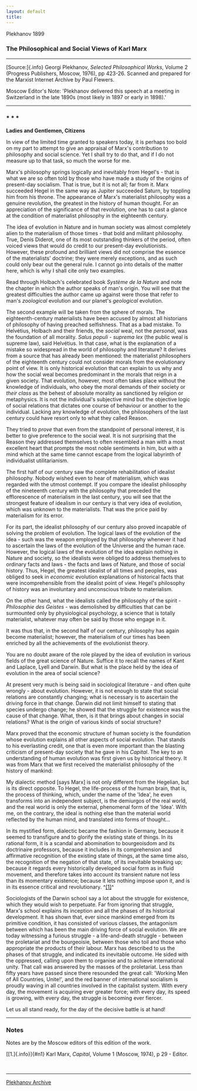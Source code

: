 ```yaml
---
layout: default
title: 
---
```

Plekhanov 1899

### The Philosophical and Social Views of Karl Marx

------------------------------------------------------------------------

[Source:]{.info} Georgi Plekhanov, *Selected Philosophical Works*,
Volume 2 (Progress Publishers, Moscow, 1976), pp 423-26. Scanned and
prepared for the Marxist Internet Archive by Paul Flewers.

Moscow Editor's Note: 'Plekhanov delivered this speech at a meeting in
Switzerland in the late 1890s (most likely in 1897 or early in 1898).'

------------------------------------------------------------------------

### \* \* \*

**Ladies and Gentlemen, Citizens**

In view of the limited time granted to speakers today, it is perhaps too
bold on my part to attempt to give an appraisal of Marx's contribution
to philosophy and social science. Yet I shall try to do that, and if I
do not measure up to that task, so much the worse for me.

Marx's philosophy springs logically and inevitably from Hegel's - that
is what we are so often told by those who have made a study of the
origins of present-day socialism. That is true, but it is not all; far
from it. Marx succeeded Hegel in the same way as Jupiter succeeded
Saturn, by toppling him from his throne. The appearance of Marx's
materialist philosophy was a genuine revolution, the greatest in the
history of human thought. For an appreciation of the significance of
that revolution, one has to cast a glance at the condition of
materialist philosophy in the eighteenth century.

The idea of evolution in Nature and in human society was almost
completely alien to the materialism of those times - that bold and
militant philosophy. True, Denis Diderot, one of its most outstanding
thinkers of the period, often voiced views that would do credit to our
present-day evolutionists. However, these profound and brilliant views
did not comprise the essence of the materialists' doctrine; they were
merely exceptions, and as such could only bear out the general rule. I
cannot go into details of the matter here, which is why I shall cite
only two examples.

Read through Holbach's celebrated book *Système de la Nature* and note
the chapter in which the author speaks of man's origin. You will see
that the greatest difficulties the author came up against were those
that refer to man's *zoological* evolution and our planet's *geological*
evolution.

The second example will be taken from the sphere of morals. The
eighteenth-century materialists have been accused by almost all
historians of philosophy of having preached selfishness. That as a bad
mistake. To Helvétius, Holbach and their friends, the *social* weal, not
the *personal*, was the foundation of all morality. *Salus populi -
suprema lex* (the public weal is supreme law), said Helvétius. In that
case, what is the explanation of a mistake so widespread in the world of
philosophy and literature? It derives from a source that has already
been mentioned: the materialist philosophers of the eighteenth century
could not consider morals from the evolutionary point of view. It is
only historical evolution that can explain to us why and how the social
weal becomes predominant in the morals that reign in a given society.
That evolution, however, most often takes place without the knowledge of
individuals, who obey the moral demands of their society or *their
class* as the behest of absolute morality as sanctioned by religion or
metaphysics. It is not the individual's subjective mind but the
objective logic of social relations that dictates one course of
behaviour or another to the individual. Lacking any knowledge of
evolution, the philosophers of the last century could have resort only
to what they called Reason.

They tried to *prove* that even from the standpoint of personal
interest, it is better to give preference to the social weal. It is not
surprising that the Reason they addressed themselves to often resembled
a man with a most excellent heart that prompts the most noble sentiments
in him, but with a mind which at the same time cannot escape from the
logical labyrinth of individualist utilitarianism.

The first half of our century saw the complete rehabilitation of
idealist philosophy. Nobody wished even to hear of materialism, which
was regarded with the utmost contempt. If you compare the idealist
philosophy of the nineteenth century with the philosophy that preceded
the efflorescence of materialism in the last century, you will see that
the strongest feature of idealism in our century is that very idea of
evolution, which was unknown to the materialists. That was the price
paid by materialism for its error.

For its part, the idealist philosophy of our century also proved
incapable of solving the problem of evolution. The logical laws of the
evolution of the idea - such was the weapon employed by that philosophy
whenever it had to ascertain the laws of the evolution of the Universe
and the human race. However, the logical laws of the evolution of the
idea explain nothing in Nature and society, so the idealists were
obliged to address themselves to ordinary facts and laws - the facts and
laws of Nature, and those of social history. Thus, Hegel, the greatest
idealist of all times and peoples, was obliged to seek in *economic*
evolution explanations of historical facts that were incomprehensible
from the idealist point of view. Hegel's philosophy of history was an
involuntary and unconscious tribute to materialism.

On the other hand, what the idealists called the philosophy of the
spirit - *Philosophie des Geistes* - was demolished by difficulties that
can be surmounted only by physiological psychology, a science that is
totally materialist, whatever may often be said by those who engage in
it.

It was thus that, in the second half of our century, philosophy has
again become materialist; however, the materialism of our times has been
enriched by all the achievements of the evolutionist theory.

You are no doubt aware of the role played by the idea of evolution in
various fields of the great science of Nature. Suffice it to recall the
names of Kant and Laplace, Lyell and Darwin. But what is the place held
by the idea of evolution in the area of social science?

At present very much is being said in sociological literature - and
often quite wrongly - about evolution. However, it is not enough to
state that social relations are constantly changing; what is necessary
is to ascertain the driving force in that change. Darwin did not limit
himself to stating that species undergo change; he showed that the
struggle for existence was the cause of that change. What, then, is it
that brings about changes in social relations? What is the origin of
various kinds of social structure?

Marx proved that the economic structure of human society is the
foundation whose evolution explains all other aspects of social
evolution. That stands to his everlasting credit, one that is even more
important than the blasting criticism of present-day society that he
gave in his *Capital*. The key to an understanding of human evolution
was first given us by historical theory. It was from Marx that we first
received the materialist philosophy of the history of mankind:

My dialectic method \[says Marx\] is not only different from the
Hegelian, but is its direct opposite. To Hegel, the life-process of the
human brain, that is, the process of thinking, which, under the name of
the 'Idea', he even transforms into an independent subject, is the
demiurgos of the real world, and the real world is only the external,
phenomenal form of the 'Idea'. With me, on the contrary, the ideal is
nothing else than the material world reflected by the human mind, and
translated into forms of thought\...

In its mystified form, dialectic became the fashion in Germany, because
it seemed to transfigure and to glorify the existing state of things. In
its rational form, it is a scandal and abomination to bourgeoisdom and
its doctrinaire professors, because it includes in its comprehension and
affirmative recognition of the existing state of things, at the same
time also, the recognition of the negation of that state, of its
inevitable breaking up; because it regards every historically developed
social form as in fluid movement, and therefore takes into account its
transient nature not less than its momentary existence; because it lets
nothing impose upon it, and is in its essence critical and
revolutionary. ^[\[1\]](#n1)^

Sociologists of the Darwin school say a lot about the struggle for
existence, which they would wish to perpetuate. Far from ignoring that
struggle, Marx's school explains its inception and all the phases of its
historical development. It has shown that, ever since mankind emerged
from its primitive condition, it has consisted of various classes, the
antagonism between which has been the main driving force of social
evolution. We are today witnessing a furious struggle - a life-and-death
struggle - between the proletariat and the bourgeoisie, between those
who toil and those who appropriate the products of their labour. Marx
has described to us the phases of that struggle, and indicated its
inevitable outcome. He sided with the oppressed, calling upon them to
organise and to achieve international unity. That call was answered by
the masses of the proletariat. Less than fifty years have passed since
there resounded the great call: 'Working Men of All Countries, Unite!',
and the red banner of international socialism is proudly waving in all
countries involved in the capitalist system. With every day, the
movement is acquiring ever greater force; with every day, its speed is
growing, with every day, the struggle is becoming ever fiercer.

Let us all stand ready, for the day of the decisive battle is at hand!

------------------------------------------------------------------------

### Notes

Notes are by the Moscow editors of this edition of the work.

[[1.]{.info}]{#n1} Karl Marx, *Capital*, Volume 1 (Moscow, 1974), p 29 -
Editor.

 

------------------------------------------------------------------------

[Plekhanov Archive](../index.htm)
